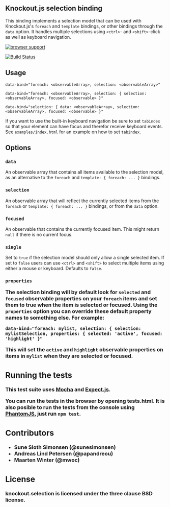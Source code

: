 ## Knockout.js selection binding

This binding implements a selection model that can be used with Knockout.js's `foreach` and `template` bindings, or other bindings through the `data` option. It handles multiple selections using `<ctrl>`- and `<shift>`-click as well as keyboard navigation.

[![browser support](http://ci.testling.com/bramstein/knockout.selection.png)](http://ci.testling.com/bramstein/knockout.selection)

[![Build Status](https://travis-ci.org/bramstein/knockout.selection.png?branch=master)](https://travis-ci.org/bramstein/knockout.selection)

## Usage

    data-bind="foreach: <observableArray>, selection: <observableArray>"

    data-bind="foreach: <observableArray>, selection: { selection: <observableArray>, focused: <observable> }"

    data-bind="selection: { data: <observableArray>, selection: <observableArray>, focused: <observable> }"

If you want to use the built-in keyboard navigation be sure to set `tabindex` so that your element can have focus and therefor receive keyboard events. See `examples/index.html` for an example on how to set `tabindex`.

## Options

### `data` <observableArray>

An observable array that contains all items available to the selection model, as an alternative to the `foreach` and `template: { foreach: ... }` bindings.

### `selection` <observableArray>

An observable array that will reflect the currently selected items from the `foreach` or `template: { foreach: ... }` bindings, or from the `data` option.

### `focused` <observable>

An observable that contains the currently focused item. This might return `null` if there is no current focus.

### `single` <boolean>

Set to `true` if the selection model should only allow a single selected item. If set to `false` users can use `<ctrl>` and `<shift>` to select multiple items using either a mouse or keyboard. Defaults to `false`.

### `properties` <object>

The selection binding will by default look for `selected` and `focused` observable properties on your `foreach` items and set them to true when the item is selected or focused. Using the `properties` option you can override these default property names to something else. For example:

    data-bind="foreach: mylist, selection: { selection: mylistSelection, properties: { selected: 'active', focused: 'highlight' }"

This will set the `active` and `highlight` observable properties on items in `mylist` when they are selected or focused.

## Running the tests

This test suite uses [Mocha](http://visionmedia.github.com/mocha/) and
[Expect.js](https://github.com/LearnBoost/expect.js).

You can run the tests in the browser by opening tests.html. It is also
posible to run the tests from the console using [PhantomJS](http://phantomjs.org/), just run `npm test`.

## Contributors

* Sune Sloth Simonsen (@sunesimonsen)
* Andreas Lind Petersen (@papandreou)
* Maarten Winter (@mwoc)

## License

knockout.selection is licensed under the three clause BSD license.

